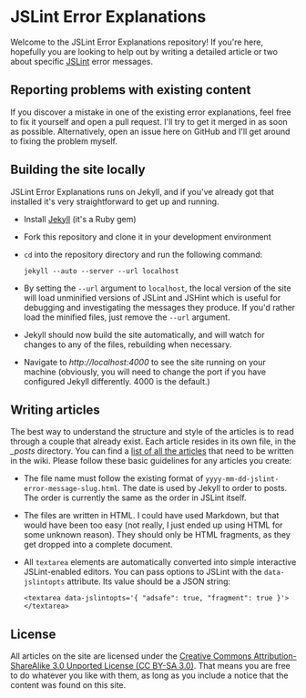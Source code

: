 JSLint Error Explanations
=========================

Welcome to the JSLint Error Explanations repository! If you're here, hopefully you are looking to help out by writing a detailed article or two about specific [JSLint](http://www.jslint.com/) error messages.

## Reporting problems with existing content

If you discover a mistake in one of the existing error explanations, feel free to fix it yourself and open a pull request. I'll try to get it merged in as soon as possible. Alternatively, open an issue here on GitHub and I'll get around to fixing the problem myself.

## Building the site locally

JSLint Error Explanations runs on Jekyll, and if you've already got that installed it's very straightforward to get up and running.

 - Install [Jekyll](https://github.com/mojombo/jekyll) (it's a Ruby gem)

 - Fork this repository and clone it in your development environment

 - `cd` into the repository directory and run the following command:

    `jekyll --auto --server --url localhost`

 - By setting the `--url` argument to `localhost`, the local version of the site will load unminified versions of JSLint and JSHint which is useful for debugging and investigating the messages they produce. If you'd rather load the minified files, just remove the `--url` argument.

 - Jekyll should now build the site automatically, and will watch for changes to any of the files, rebuilding when necessary.
 - Navigate to *http://localhost:4000* to see the site running on your machine (obviously, you will need to change the port if you have configured Jekyll differently. 4000 is the default.)

## Writing articles

The best way to understand the structure and style of the articles is to read through a couple that already exist. Each article resides in its own file, in the *_posts* directory. You can find a [list of all the articles](https://github.com/jamesallardice/jslint-error-explanations/wiki/List-of-pages-that-are-needed) that need to be written in the wiki. Please follow these basic guidelines for any articles you create:

 - The file name must follow the existing format of `yyyy-mm-dd-jslint-error-message-slug.html`. The date is used by Jekyll to order to posts. The order is currently the same as the order in JSLint itself.

 - The files are written in HTML. I could have used Markdown, but that would have been too easy (not really, I just ended up using HTML for some unknown reason). They should only be HTML fragments, as they get dropped into a complete document.

 - All `textarea` elements are automatically converted into simple interactive JSLint-enabled editors. You can pass options to JSLint with the `data-jslintopts` attribute. Its value should be a JSON string:

   `<textarea data-jslintopts='{ "adsafe": true, "fragment": true }'></textarea>`

## License

All articles on the site are licensed under the <a href="http://creativecommons.org/licenses/by-sa/3.0/">Creative Commons Attribution-ShareAlike 3.0 Unported License (CC BY-SA 3.0)</a>. That means you are free to do whatever you like with them, as long as you include a notice that the content was found on this site.